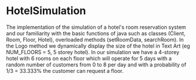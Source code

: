 # HotelSimulation

The implementation of the simulation of a hotel's room reservation system and our familiarity with the basic functions of java such as classes (Client, Room, Floor, Hotel), overloaded methods (setRoomData, searchRoom). In the Logo method we dynamically display the size of the hotel in Text Art (eg NUM_FLOORS = 5, 5 storey hotel). In our simulation we have a 4-storey hotel with 6 rooms on each floor which will operate for 5 days  with a random number of customers from 0 to 8 per day and with a probability of 1/3 = 33.333% the customer can request a floor.

